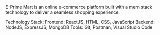 
E-Prime Mart is an online e-commerce platform built with a mern stack technology to deliver a seamless shopping experience.


Technology Stack:
Frontend: ReactJS, HTML, CSS, JavaScript
Backend: NodeJS, ExpressJS, MongoDB
Tools: Git, Postman, Visual Studio Code
